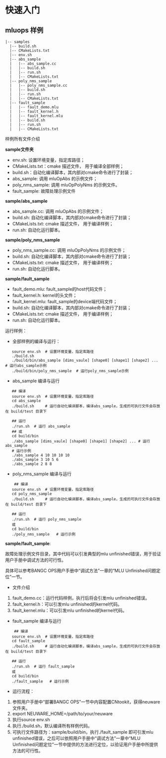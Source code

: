 快速入门
===============

mluops 样例
----------------

```
|-- samples
  |-- build.sh
  |-- CMakeLists.txt
  |-- env.sh
  |-- abs_sample
  |   |-- abs_sample.cc
  |   |-- build.sh
  |   |-- run.sh
  |   |-- CMakeLists.txt 
  |-- poly_nms_sample
  |   |-- poly_nms_sample.cc
  |   |-- build.sh
  |   |-- run.sh
  |   |-- CMakeLists.txt
  |-- fault_sample
  |   |-- fault_demo.mlu
  |   |-- fault_kernel.h
  |   |-- fault_kernel.mlu
  |   |-- build.sh
  |   |-- run.sh
  |   |-- CMakeLists.txt
```

样例所有文件介绍

**sample文件夹**

- env.sh: 设置环境变量，指定库路径；
- CMakeLists.txt：cmake 描述文件， 用于编译全部样例；
- build.sh：自动化编译脚本，其内部对cmake命令进行了封装；
- abs_sample: 调用 mluOpAbs 的示例文件；
- poly_nms_sample: 调用 mluOpPolyNms 的示例文件。
- fault_sample: 故障处理示例文件

**sample/abs_sample**
- abs_sample.cc: 调用 mluOpAbs 的示例文件；
- build.sh: 自动化编译脚本，其内部对cmake命令进行了封装；
- CMakeLists.txt: cmake 描述文件， 用于编译样例；
- run.sh: 自动化运行脚本。

**sample/poly_nms_sample**
- poly_nms_sample.cc: 调用 mluOpPolyNms 的示例文件；
- build.sh: 自动化编译脚本，其内部对cmake命令进行了封装；
- CMakeLists.txt: cmake 描述文件， 用于编译样例；
- run.sh: 自动化运行脚本。

**sample/fault_sample**
- fault_demo.mlu: fault_sample的host代码文件；
- fault_kernel.h: kernel的头文件；
- fault_kernel.mlu: fault_sample的device端代码文件；
- build.sh: 自动化编译脚本，其内部对cmake命令进行了封装；
- CMakeLists.txt: cmake 描述文件， 用于编译样例；
- run.sh: 自动化运行脚本。

运行样例：
- 全部样例的编译与运行：
```
   source env.sh  # 设置环境变量，指定库路径
   ./build.sh
   ./build/bin/abs_sample [dims_vaule] [shape0] [shape1] [shape2] ... # 运行abs_sample示例
   ./build/bin/poly_nms_sample  # 运行poly_nms_sample示例
```

- abs_sample 编译与运行
```
   ## 编译
   source env.sh  # 设置环境变量，指定库路径
   cd abs_sample
   ./build.sh     # 运行自动化编译脚本，编译abs_sample，生成的可执行文件会存放在 build/test 目录下

   ## 运行
   ./run.sh  # 运行 abs_sample
   ## 或
   cd build/bin 
   ./abs_sample [dims_vaule] [shape0] [shape1] [shape2] ... # 运行abs_sample
   # 运行示例
   ./abs_sample 4 10 10 10 10
   ./abs_sample 3 10 5 6
   ./abs_sample 2 8 8
```

- poly_nms_sample 编译与运行
```
    ## 编译
   source env.sh  # 设置环境变量，指定库路径
   cd poly_nms_sample
   ./build.sh     # 运行自动化编译脚本，编译abs_sample，生成的可执行文件会存放在 build/test 目录下

   ## 运行
   ./run.sh  # 运行 poly_nms_sample
   或
   cd build/bin  
   ./poly_nms_sample   # 运行示例
```

**sample/fault_sample**:

故障处理示例文件目录，其中代码可以引发典型的mlu unfinished错误，用于验证用户手册中调试方法的可行性。

具体可以参考BANGC OPS用户手册中“调试方法”一章的“MLU Unfinished问题定位”一节。
- 文件介绍
1. fault_demo.cc：运行代码样例，执行后将会引发mlu unfinished错误。
2. fault_kernel.h：可以引发mlu unfinished的kernel代码。
3. fault_kernel.mlu：可以引发mlu unfinished的kernel代码。

- fault_sample 编译与运行
```
    ## 编译
   source env.sh  # 设置环境变量，指定库路径
   cd fault_sample
   ./build.sh     # 运行自动化编译脚本，编译abs_sample，生成的可执行文件会存放在 build/test 目录下

   ## 运行
   ./run.sh  # 运行 fault_sample
   或
   cd build/bin  
   ./fault_sample   # 运行示例
```
- 运行流程：

1. 参照用户手册中“部署BANGC OPS”一节中内容配置CNtookit，获得neuware文件夹。
2. export NEUWARE_HOME=/path/to/your/neuware
3. 执行source env.sh
4. 执行./build.sh，默认编译所有样例代码。
5. 可执行文件路径为：sample/build/bin，执行./fault_sample 即可引发mlu unfinished错误，之后可以依照用户手册中“调试方法”一章中“MLU Unfinished问题定位”一节中提供的方法进行定位，以验证用户手册中所提供方法的可行性。
